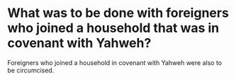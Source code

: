 # What was to be done with foreigners who joined a household that was in covenant with Yahweh?

Foreigners who joined a household in covenant with Yahweh were also to be circumcised.
